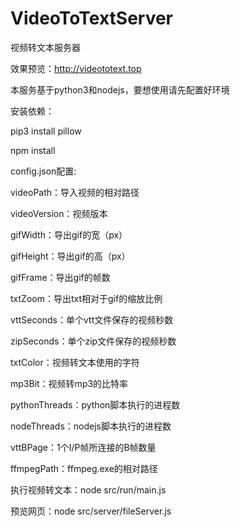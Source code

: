 # VideoToTextServer
视频转文本服务器

效果预览：http://videototext.top

本服务基于python3和nodejs，要想使用请先配置好环境

安装依赖：

pip3 install pillow

npm install

config.json配置:

videoPath：导入视频的相对路径

videoVersion：视频版本

gifWidth：导出gif的宽（px）

gifHeight：导出gif的高（px）

gifFrame：导出gif的帧数

txtZoom：导出txt相对于gif的缩放比例

vttSeconds：单个vtt文件保存的视频秒数

zipSeconds：单个zip文件保存的视频秒数

txtColor：视频转文本使用的字符

mp3Bit：视频转mp3的比特率

pythonThreads：python脚本执行的进程数

nodeThreads：nodejs脚本执行的进程数

vttBPage：1个I/P帧所连接的B帧数量

ffmpegPath：ffmpeg.exe的相对路径

执行视频转文本：node src/run/main.js

预览网页：node src/server/fileServer.js
